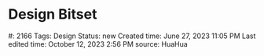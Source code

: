 # Design Bitset

#: 2166
Tags: Design
Status: new
Created time: June 27, 2023 11:05 PM
Last edited time: October 12, 2023 2:56 PM
source: HuaHua